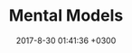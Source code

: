 ---
layout: book-note
title:  "Mental Models"
date:   2017-8-30 01:41:36 +0300
categories: book-notes
image: https://images-na.ssl-images-amazon.com/images/I/41uxGD26uQL._SX329_BO1,204,203,200_.jpg
bookCategory: Psychology, Design
bookLink: https://www.amazon.com/Mental-Models-Aligning-Strategy-Behavior/dp/1933820063
rating: 2
---